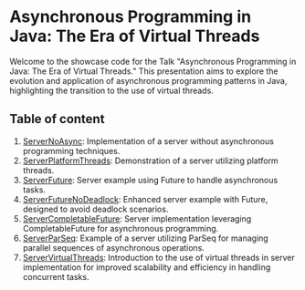 # Asynchronous Programming in Java: The Era of Virtual Threads

Welcome to the showcase code for the Talk "Asynchronous Programming in Java: The Era of Virtual Threads."
This presentation aims to explore the evolution and application of asynchronous programming patterns in
Java, highlighting the transition to the use of virtual threads.

## Table of content

1. [ServerNoAsync](src/main/java/dev/grigri/ServerNoAsync.java): Implementation of a server without asynchronous programming techniques.
2. [ServerPlatformThreads](src/main/java/dev/grigri/ServerPlatformThreads.java): Demonstration of a server utilizing platform threads.
3. [ServerFuture](src/main/java/dev/grigri/ServerFuture.java): Server example using Future to handle asynchronous tasks.
4. [ServerFutureNoDeadlock](src/main/java/dev/grigri/ServerFutureNoDeadlock.java): Enhanced server example with Future, designed to avoid deadlock scenarios.
5. [ServerCompletableFuture](src/main/java/dev/grigri/ServerCompletableFuture.java): Server implementation leveraging CompletableFuture for asynchronous programming.
6. [ServerParSeq](src/main/java/dev/grigri/ServerParSeq.java): Example of a server utilizing ParSeq for managing parallel sequences of asynchronous operations.
7. [ServerVirtualThreads](src/main/java/dev/grigri/ServerVirtualThreads.java): Introduction to the use of virtual threads in server implementation for improved scalability and efficiency in handling concurrent tasks.
